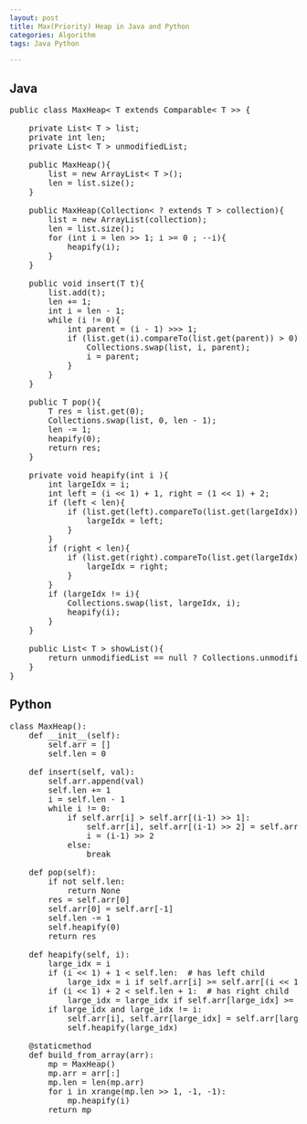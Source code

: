 ```yaml
---
layout: post
title: Max(Priority) Heap in Java and Python
categories: Algorithm
tags: Java Python

---
```

<!-- import js for mathjax -->
<script src="http://cdn.mathjax.org/mathjax/latest/MathJax.js?config=default"></script>
<script type="text/x-mathjax-config">
MathJax.Hub.Config({
tex2jax: {inlineMath: [['$','$'], ['\\(','\\)']]}
});
</script>

## Java
<pre>
public class MaxHeap< T extends Comparable< T >> {

    private List< T > list;
    private int len;
    private List< T > unmodifiedList;

    public MaxHeap(){
        list = new ArrayList< T >();
        len = list.size();
    }

    public MaxHeap(Collection< ? extends T > collection){
        list = new ArrayList<T>(collection);
        len = list.size();
        for (int i = len >> 1; i >= 0 ; --i){
            heapify(i);
        }
    }

    public void insert(T t){
        list.add(t);
        len += 1;
        int i = len - 1;
        while (i != 0){
            int parent = (i - 1) >>> 1;
            if (list.get(i).compareTo(list.get(parent)) > 0){
                Collections.swap(list, i, parent);
                i = parent;
            }
        }
    }

    public T pop(){
        T res = list.get(0);
        Collections.swap(list, 0, len - 1);
        len -= 1;
        heapify(0);
        return res;
    }

    private void heapify(int i ){
        int largeIdx = i;
        int left = (i << 1) + 1, right = (1 << 1) + 2;
        if (left < len){
            if (list.get(left).compareTo(list.get(largeIdx)) > 0){
                largeIdx = left;
            }
        }
        if (right < len){
            if (list.get(right).compareTo(list.get(largeIdx)) > 0){
                largeIdx = right;
            }
        }
        if (largeIdx != i){
            Collections.swap(list, largeIdx, i);
            heapify(i);
        }
    }

    public List< T > showList(){
        return unmodifiedList == null ? Collections.unmodifiableList(list) : unmodifiedList;
    }
}
</pre>


## Python
<pre>
class MaxHeap():
    def __init__(self):
        self.arr = []
        self.len = 0

    def insert(self, val):
        self.arr.append(val)
        self.len += 1
        i = self.len - 1
        while i != 0:
            if self.arr[i] > self.arr[(i-1) >> 1]:
                self.arr[i], self.arr[(i-1) >> 2] = self.arr[(i-1) >> 2], self.arr[i]
                i = (i-1) >> 2
            else:
                break

    def pop(self):
        if not self.len:
            return None
        res = self.arr[0]
        self.arr[0] = self.arr[-1]
        self.len -= 1
        self.heapify(0)
        return res

    def heapify(self, i):
        large_idx = i
        if (i << 1) + 1 < self.len:  # has left child
            large_idx = i if self.arr[i] >= self.arr[(i << 1) + 1] else (i << 1) + 1
        if (i << 1) + 2 < self.len + 1:  # has right child
            large_idx = large_idx if self.arr[large_idx] >= self.arr[(i << 1) + 2] else (i << 1) + 2
        if large_idx and large_idx != i:
            self.arr[i], self.arr[large_idx] = self.arr[large_idx], self.arr[i]
            self.heapify(large_idx)

    @staticmethod
    def build_from_array(arr):
        mp = MaxHeap()
        mp.arr = arr[:]
        mp.len = len(mp.arr)
        for i in xrange(mp.len >> 1, -1, -1):
            mp.heapify(i)
        return mp
</pre>

